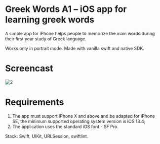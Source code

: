 # Greek Words A1 – iOS app for learning greek words

A simple app for iPhone helps people to memorize the main words during their first year study of Greek language.

Works only in portrait mode. Made with vanilla swift and native SDK.

# Screencast

![2](https://github.com/Azonaz/GreekWords/assets/125258194/081b81e8-2a2e-4b88-936c-37c939b1ccc6)

# Requirements

1. The app must support iPhone X and above and be adapted for iPhone SE, the minimum supported operating system version is iOS 13.4;
2. The application uses the standard iOS font - SF Pro.

Stack: Swift, UIKit, URLSession, swiftlint.
